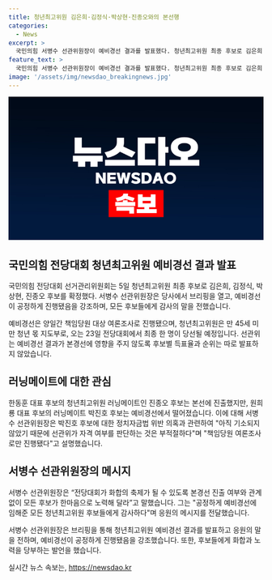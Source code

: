 ```yaml
---
title: 청년최고위원 김은희·김정식·박상현·진종오와의 본선행
categories:
  - News
excerpt: >
  국민의힘 서병수 선관위원장이 예비경선 결과를 발표했다. 청년최고위원 최종 후보로 김은희·김정식·박상현·진종오 후보가 선정됐으며, 후보들에 대한 득표율과 순위는 공개되지 않았다. 이에 대한 서 선관위원장의 설명은 공정성을 강조하며, 후보들에 대한 화합과 노력을 당부한 것으로 전해졌다. 또한, 국민의힘 대표 후보의 러닝메이트 중 하나는 본선 진출에 성공했지만 다른 한 명은 예비경선에서 탈락한 것으로 알려졌다. 해당 후보의 정치자금법 위반 의혹은 선관위에 의해 고려되지 않은 것으로 밝혀졌다.
feature_text: >
  국민의힘 서병수 선관위원장이 예비경선 결과를 발표했다. 청년최고위원 최종 후보로 김은희·김정식·박상현·진종오 후보가 선정됐으며, 후보들에 대한 득표율과 순위는 공개되지 않았다. 이에 대한 서 선관위원장의 설명은 공정성을 강조하며, 후보들에 대한 화합과 노력을 당부한 것으로 전해졌다. 또한, 국민의힘 대표 후보의 러닝메이트 중 하나는 본선 진출에 성공했지만 다른 한 명은 예비경선에서 탈락한 것으로 알려졌다. 해당 후보의 정치자금법 위반 의혹은 선관위에 의해 고려되지 않은 것으로 밝혀졌다.
image: '/assets/img/newsdao_breakingnews.jpg'
---
```


<p><img src="/assets/img/newsdao_breakingnews.jpg" alt="cryptoinkorea 속보" /></p>

<h2 data-ke-size="size26">국민의힘 전당대회 청년최고위원 예비경선 결과 발표</h2>

<p>국민의힘 전당대회 선거관리위원회는 5일 청년최고위원 최종 후보로 김은희, 김정식, 박상현, 진종오 후보를 확정했다. 서병수 선관위원장은 당사에서 브리핑을 열고, 예비경선이 공정하게 진행됐음을 강조하며, 모든 후보들에게 감사의 말을 전했습니다. </p>

<p data-ke-size="size16">예비경선은 양일간 책임당원 대상 여론조사로 진행됐으며, 청년최고위원은 만 45세 미만 청년 몫 지도부로, 오는 23일 전당대회에서 최종 한 명이 당선될 예정입니다. 선관위는 예비경선 결과가 본경선에 영향을 주지 않도록 후보별 득표율과 순위는 따로 발표하지 않았습니다.</p>

<h2 data-ke-size="size26">러닝메이트에 대한 관심</h2>

<p>한동훈 대표 후보의 청년최고위원 러닝메이트인 진종오 후보는 본선에 진출했지만, 원희룡 대표 후보의 러닝메이트 박진호 후보는 예비경선에서 떨어졌습니다. 이에 대해 서병수 선관위원장은 박진호 후보에 대한 정치자금법 위반 의혹과 관련하여 "아직 기소되지 않았기 때문에 선관위가 자격 여부를 판단하는 것은 부적절하다"며 "책임당원 여론조사로만 진행됐다"고 설명했습니다.</p>

<h2 data-ke-size="size26">서병수 선관위원장의 메시지</h2>

<p>서병수 선관위원장은 “전당대회가 화합의 축제가 될 수 있도록 본경선 진출 여부와 관계없이 모든 후보가 한마음으로 노력해 달라”고 말했습니다. 그는 "공정하게 예비경선에 임해준 모든 청년최고위원 후보들에게 감사하다"며 응원의 메시지를 전달했습니다.</p>

<p>서병수 선관위원장은 브리핑을 통해 청년최고위원 예비경선 결과를 발표하고 응원의 말을 전하며, 예비경선이 공정하게 진행됐음을 강조했습니다. 또한, 후보들에게 화합과 노력을 당부하는 발언을 했습니다.</p>
실시간 뉴스 속보는, <a href="https://newsdao.kr" rel="dofollow">https://newsdao.kr</a>


